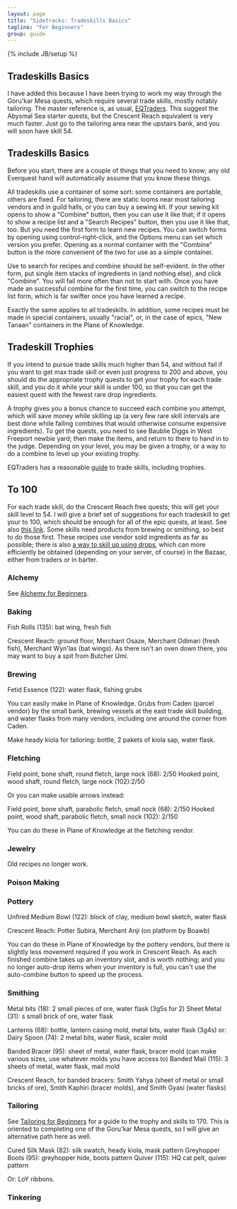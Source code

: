 ```yaml
---
layout: page
title: "Sidetracks: Tradeskills Basics"
tagline: "For Beginners"
group: guide
---
```

{% include JB/setup %}

Tradeskills Basics
------------------

I have added this because I have been trying to work my way through the Goru'kar Mesa quests, which require several trade skills, mostly notably tailoring.  The master reference is, as usual,  <a href="http://mboards.eqtraders.com/eq/showthread.php?33385-Complete-Tradeskill-Guide-6-1-(Serverwide-Drop-Edition)-Rev-Apr-2009">EQTraders</a>.  This suggest the Abysmal Sea starter quests, but the Crescent Reach equivalent is very much faster.  Just go to the tailoring area near the upstairs bank, and you will soon have skill 54.


## Tradeskills Basics

Before you start, there are a couple of things that you need to know; any old Everquest hand will automatically assume that you know these things.

All tradeskills use a container of some sort: some containers are portable, others are fixed.  For tailoring, there are static looms near most tailoring vendors and in guild halls, or you can buy a sewing kit.  If your sewing kit opens to show a "Combine" button, then you can use it like that; if it opens to show a recipe list and a "Search Recipes" button, then you use it like that, too.  But you need the first form to learn new recipes.  You can switch forms by opening using control-right-click, and the Options menu can set which version you prefer.  Opening as a normal container with the "Combine" button is the more convenient of the two for use as a simple container.

Use to search for recipes and combine should be self-evident.  In the other form, put single item stacks of ingredients in (and nothing else), and click "Combine".  You will fail more often than not to start with.  Once you have made an successful combine for the first time, you can switch to the recipe list form, which is far swifter once you have learned a recipe.

Exactly the same applies to all tradeskills.  In addition, some recipes must be made in special containers, usually "racial", or, in the case of epics, "New Tanaan" containers in the Plane of Knowledge.

## Tradeskill Trophies

If you intend to pursue trade skills much higher than 54, and without fail if you want to get max trade skill or even just progress to 200 and above, you should do the appropriate trophy quests to get your trophy for each trade skill, and you do it while your skill is under 100, so that you can get the easiest quest with the fewest rare drop ingredients.

A trophy gives you a bonus chance to succeed each combine you attempt, which will save money while skilling up (a very few rare skill intervals are best done while failing combines that would otherwise consume expensive ingredients).  To get the quests, you need to see Baublie Diggs in West Freeport newbie yard; then make the items, and return to there to hand in to the judge.  Depending on your level, you may be given a trophy, or a way to do a combine to level up your existing trophy.

EQTraders has a reasonable [guide](http://mboards.eqtraders.com/eq/showthread.php?37646-The-Ultimate-EQ-Tradeskill-Guide) to trade skills, including trophies.


## To 100

For each trade skill, do the Crescent Reach free quests; this will get your skill level to 54.  I will give a brief set of suggestions for each tradeskill to get your to 100, which should be enough for all of the epic quests, at least.  See also [this link](http://www.paullynch.org/eqblog/?p=133).  Some skills need products from brewing or smithing, so best to do those first.  These recipes use vendor sold ingredients as far as possible; there is also [a way to skill up using drops](http://mboards.eqtraders.com/eq/showthread.php?37646-The-Ultimate-EQ-Tradeskill-Guide), which can more efficiently be obtained (depending on your server, of course) in the Bazaar, either from traders or in barter.

### Alchemy

See [Alchemy for Beginners](../guides/alchemy).

### Baking

Fish Rolls (135): bat wing, fresh fish

Crescent Reach: ground floor, Merchant Osaze, Merchant Odimari (fresh fish), Merchant Wyn'las (bat wings).  As there isn't an oven down there, you may want to buy a spit from Butcher Umi.

### Brewing

Fetid Essence (122): water flask, fishing grubs

You can easily make in Plane of Knowledge.  Grubs from Caden (parcel vendor) by the small bank, brewing vessels at the east trade skill building, and water flasks from many vendors, including one around the corner from Caden.

Make heady kiola for tailoring: bottle, 2 pakets of kiola sap, water flask.


### Fletching

Field point, bone shaft, round fletch, large nock (68): 2/50
Hooked point, wood shaft, round fletch, large nock (102):2/50

Or you can make usable arrows instead:

Field point, bone shaft, parabolic fletch, small nock (68): 2/150
Hooked point, wood shaft, parabolic fletch, small nock (102): 2/150

You can do these in Plane of Knowledge at the fletching vendor.

### Jewelry

Old recipes no longer work.

### Poison Making


### Pottery

Unfired Medium Bowl (122): block of clay, medium bowl sketch, water flask

Crescent Reach: Potter Subira, Merchant Anji (on platform by Boawb)

You can do these in Plane of Knowledge by the pottery vendors, but there is slightly less movement required if you work in Crescent Reach.  As each finished combine takes up an inventory slot, and is worth nothing; and you no longer auto-drop items when your inventory is full, you can't use the auto-combine button to speed up the process.

### Smithing

Metal bits (18): 2 small pieces of ore, water flask (3g5s for 2)
Sheet Metal (31): s small brick of ore, water flask

Lanterns (68): bottle, lantern casing mold, metal bits, water flask (3g4s) or:
Dairy Spoon (74): 2 metal bits, water flask, scaler mold

Banded Bracer (95): sheet of metal, water flask, bracer mold (can make various sizes, use whatever molds you have access to)
Banded Mail (115): 3 sheets of metal, water flask, mail mold

Crescent Reach, for banded bracers: Smith Yahya (sheet of metal or small bricks of ore), Smith Kaphiri (bracer molds), and Smith Gyasi (water flasks)

### Tailoring

See [Tailoring for Beginners](../tailoring) for a guide to the trophy and skills to 170.  This is oriented to completing one of the Goru'kar Mesa quests, so I will give an alternative path here as well.

Cured Silk Mask (82): silk swatch, heady kiola, mask pattern
Greyhopper Boots (95): greyhopper hide, boots pattern
Quiver (115): HQ cat pelt, quiver pattern

Or: LoY ribbons.


### Tinkering
